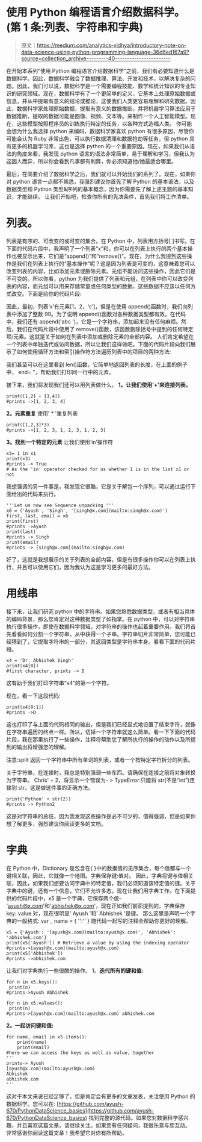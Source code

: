 # 使用 Python 编程语言介绍数据科学。(第 1 条:列表、字符串和字典)

> 原文：<https://medium.com/analytics-vidhya/introductory-note-on-data-science-using-python-programming-language-36d6ed167a9?source=collection_archive---------40----------------------->

在开始本系列“使用 Python 编程语言介绍数据科学”之前，我们有必要知道什么是数据科学。因此，数据科学融合了数据推理、算法、开发和技术，以解决复杂的问题。因此，我们可以说，数据科学是一个需要编程技能、数学和统计知识的专业知识的研究领域。现在，数据科学有了一个更简单的定义，它基本上处理原始数据或信息，并从中提取有意义的结论或推论，这使我们人类更容易理解和研究数据。因此，数据科学家处理原始数据，提取有意义的数据推断，并将机器学习算法应用于数据推断，提取的数据可能是图像、视频、文本等。来制作一个人工智能模型。现在，这些模型按照程序员的训练执行特定的任务，以各种方式造福人类。
你可能会想为什么我选择 python 来编码，数据科学家喜欢 python 有很多原因，尽管你可能会认为 Ruby 非常出色，可以执行数据清理和数据抢劫等任务，但 python 具有更多的机器学习库，这也是选择 python 的一个重要原因。现在，如果我们从语法的角度来看，我发现 python 语言的语法非常简单，易于理解和学习，但我认为这因人而异，所以你会看到凡事都有利弊，你必须知道他/她最适合哪里。

最后，在简要介绍了数据科学之后，我们就可以开始我们的系列了。现在，如果你对 python 语言一点都不熟悉，我强烈建议你首先了解 Python 的基本语法，以及数据类型和 Python 类型&序列的基本概念，因为你需要先了解上述主题的基本知识，才能继续。
让我们开始吧，检查你所有的先决条件，首先我们将工作清单。

# 列表。

列表是有序的、可改变的或可变的集合。在 Python 中，列表用方括号[ ]书写。在下面的代码片段中，我声明了一个列表“x”和，你可以在列表上执行的两个基本操作也被显示出来，它们是“append()”和“remove()”。现在，为什么我提到这些操作是我们在列表上执行的“基本操作”呢？这是因为列表是可变的，这意味着您可以改变列表的内容，比如添加元素或删除元素。元组不能访问这些操作，因此它们是不可变的。所以你看，python 为我们提供了列表和元组，在列表中你可以改变列表的内容，而元组可以用来存储常量或任何类型的数据，这些数据不应该以任何方式改变。下面是给你的代码片段:

因此，最初，列表‘x’有元素[1，2，‘c’]，但是在使用 append()函数时，我们向列表中添加了整数 99。为了说明 append()函数对各种数据类型都有效，在代码中，我们还有 append('abc ')，它是一个字符串，添加起来没有任何麻烦。然后，我们在代码片段中使用了 remove()函数，该函数删除括号中提到的任何特定项/元素。这就是关于如何在列表中添加或删除元素的全部内容。
人们肯定希望在一个列表中单独迭代或访问数据，所以让我们这样做吧。下面的代码片段向我们展示了如何使用循环方法和索引操作符方法遍历列表中的项目的两种方法:

我们甚至可以在这里看到 len()函数，它简单地返回列表的长度，在上面的例子中，
end= "，帮助我们打印同一行中的元素。

接下来，我们将发现我们还可以用列表做什么。
**1。让我们使用'+'来连接列表。**

```
print([1,2] + [3,4])
#prints ->[1, 2, 3, 4]
```

**2。元素重复**
使用' * '重复列表

```
print([1,2,3]*3)
#prints ->[1, 2, 3, 1, 2, 3, 1, 2, 3]
```

**3。找到一个特定的元素**
让我们使用‘in’操作符

```
x3= 1 in x1
print(x3)
#prints -> True
# As the 'in' operator checked for us whether 1 is in the list x1 or not
```

我想强调的另一件事是，我发现它很酷，它是关于解包一个序列，可以通过运行下面给出的代码来执行。

```
'''Let us now see Sequence unpacking '''
x6 = ('Ayush', 'Singh', '[singh@x.com](mailto:singh@x.com)')
first, last, email = x6
print(first)
#prints ->Ayush
print(last)
#prints -> Singh
print(email)
#prints -> [singh@x.com](mailto:singh@x.com)
```

好了，这就是我想展示的关于列表的全部内容，但是有很多操作你可以在列表上执行，并且可以使用它们，因为我认为这是学习更多的最好方法。

# 用线串

接下来，让我们研究 python 中的字符串。如果您熟悉数据类型，或者有相当具体的编码背景，那么您肯定对这种数据类型了如指掌。在 python 中，可以对字符串执行很多操作，即使在数据科学领域，对字符串的操作也起着重要作用。我们将首先看看如何分割一个字符串，从中获得一个子串。字符串切片非常简单，您可能已经猜到了，它提取字符串的一部分，其返回类型是字符串本身。看看下面的代码片段。

```
x4 = 'Dr. Abhishek Singh'
print(x4[0]) 
#first character, prints -> D 
```

这有助于我们打印字符串“x4”的第一个字符。

现在，看一下这段代码:

```
print(x4[0:1])
#prints ->D
```

这也打印了与上面的代码相同的输出，但是我们已经显式地设置了结束字符，就像在字符串遍历的终点一样。所以，切掉一个字符串就这么简单。看一下下面的代码片段，我在那里执行了一些操作，注释将帮助您了解所执行的操作的动作以及所提到的输出将增强您的理解。

注意:split 返回一个字符串中所有单词的列表，或者一个按特定字符拆分的列表。

关于字符串，在连接时，我总是特别强调一些东西。请确保在连接之前将对象转换为字符串。
Chris' + 2，将显示一个错误为- > TypeError:只能将 str(不是“int”)连接到 str。这是做这件事的正确方法。

```
print('Python' + str(2))
#prints -> Python2
```

这是对字符串的总结，因为我发现这些操作是必不可少的，值得强调，但是如果你想了解更多，强烈建议你阅读更多的文档。

# 字典

在 Python 中，Dictionary 是包含在{ }中的数据值的无序集合，每个值都与一个键相关联，因此，它就像一个地图。字典保存键:值对。
因此，字典将键与值相关联，因此，如果我们想要访问字典中的特定值，我们必须知道该特定值的键。关于字典中的键，还有一个信息，它们不允许多态。现在让我们用字典工作。在下面提供的代码片段中，x5 是一个字典，它保存两个值-'[ayush@x.com](mailto:ayush@x.com)'和'[abhishek@x.com](mailto:abhishek@x.com)'，现在正如我们前面提到的，字典保存 key: value 对，现在很明显' Ayush '和' Abhishek '是键。
那么这里是声明一个字典的一般格式:
var _ name = { '<Key>':'<Value>' }
随代码一起写的注释会帮助你更好的理解。

```
x5 = {'Ayush': '[ayush@x.com](mailto:ayush@x.com)', 'Abhishek': 'abhishek.com'}
print(x5['Ayush']) # Retrieve a value by using the indexing operator
#prints->[ayush@x.com](mailto:ayush@x.com)
print(x5['Abhishek'])
#prints ->abhishek.com
```

让我们对字典执行一些很酷的操作。
1。**迭代所有的键和值:**

```
for n in x5.keys():
 print(n)
#prints->Ayush Abhishek

for n in x5.values():
 print(n)
#prints->[ayush@x.com](mailto:ayush@x.com) abhishek.com
```

**2。一起访问键和值:**

```
for name, email in x5.items():
    print(name)
    print(email)
#here we can access the keys as well as value, together
''' 
prints-> Ayush
[ayush@x.com](mailto:ayush@x.com)
Abhishek
abhishek.com
'''
```

这对于本文来说已经足够了，但是肯定会有更多的文章发表，关注使用 Python 的数据科学。您可以在:
[https://github.com/ayush-670/PythonDataScience_basics](https://github.com/ayush-670/PythonDataScience_basics)
找到完整的源代码。如果您对数据科学感兴趣，并且喜欢这篇文章，请继续关注。如果您有任何疑问，我很乐意与您互动。
非常感谢你阅读这篇文章！我希望它对你有所帮助。